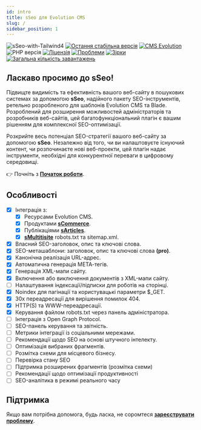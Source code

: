 ```yaml
---
id: intro
title: sSeo для Evolution CMS
slug: /
sidebar_position: 1
---
```


![sSeo-with-Tailwind4](https://github.com/user-attachments/assets/2d0eb57e-109f-4ea4-82e0-3c73b95b97e4)
[![Остання стабільна версія](https://img.shields.io/packagist/v/seiger/sSeo?label=version)](https://packagist.org/packages/seiger/sseo)
[![CMS Evolution](https://img.shields.io/badge/CMS-Evolution-brightgreen.svg)](https://github.com/evolution-cms/evolution)
![PHP версія](https://img.shields.io/packagist/php-v/seiger/sseo)
[![Ліцензія](https://img.shields.io/packagist/l/seiger/sseo)](https://packagist.org/packages/seiger/sseo)
[![Проблеми](https://img.shields.io/github/issues/Seiger/sseo)](https://github.com/Seiger/sseo/issues)
[![Зірки](https://img.shields.io/packagist/stars/Seiger/sseo)](https://packagist.org/packages/seiger/sseo)
[![Загальна кількість завантажень](https://img.shields.io/packagist/dt/seiger/sseo)](https://packagist.org/packages/seiger/sseo)

## Ласкаво просимо до sSeo!

Підвищте видимість та ефективність вашого веб-сайту в пошукових системах за допомогою **sSeo**, надійного пакету SEO-інструментів, ретельно розробленого для шаблонів Evolution CMS та Blade.
Розроблений для розширення можливостей адміністраторів та розробників веб-сайтів, цей багатофункціональний плагін є
вашим рішенням для комплексної SEO-оптимізації.

Розкрийте весь потенціал SEO-стратегії вашого веб-сайту за допомогою **sSeo**.
Незалежно від того, чи ви налаштовуєте існуючий контент, чи розпочинаєте нові веб-проекти,
цей плагін надає інструменти, необхідні для конкурентної переваги в цифровому середовищі.

👉 Почніть з **[Початок роботи](./getting-started.md)**.

## Особливості

- [x] Інтеграція з:
  - [x] Ресурсами Evolution CMS.
  - [x] Продуктами **[sCommerce](https://github.com/Seiger/sCommerce)**.
  - [x] Публікаціями **[sArticles](https://github.com/Seiger/sArticles)**.
  - [x] **[sMultitisite](https://github.com/Seiger/sMultitisite)** robots.txt та sitemap.xml.
- [x] Власний SEO-заголовок, опис та ключові слова.
- [x] SEO-меташаблони: заголовок, опис та ключові слова **(pro)**.
- [x] Канонічна реалізація URL-адрес.
- [x] Автоматична генерація МЕТА-тегів.
- [x] Генерація XML-мапи сайту.
- [x] Включення або виключення документів з XML-мапи сайту.
- [ ] Налаштування індексації/підписки для роботів на сторінці.
- [x] Noindex для пагінації та користувацькі параметри $_GET.
- [x] 30x переадресації для вирішення помилок 404.
- [x] HTTP(S) та WWW-переадресації.
- [x] Керування файлом robots.txt через панель адміністратора.
- [ ] Інтеграція з Open Graph Protocol.
- [ ] SEO-панель керування та звітність.
- [ ] Метрики інтеграції із соціальними мережами.
- [ ] Рекомендації щодо SEO на основі штучного інтелекту.
- [ ] Оптимізація вибраних фрагментів.
- [ ] Розмітка схеми для місцевого бізнесу.
- [ ] Перевірка стану SEO
- [ ] Підтримка розширених фрагментів (розмітка схеми)
- [ ] Рекомендації щодо оптимізації продуктивності
- [ ] SEO-аналітика в режимі реального часу

## Підтримка

Якщо вам потрібна допомога, будь ласка, не соромтеся **[зареєструвати проблему](https://github.com/Seiger/sSeo/issues)**.